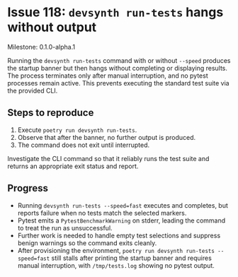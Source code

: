 # Issue 118: `devsynth run-tests` hangs without output

Milestone: 0.1.0-alpha.1

Running the `devsynth run-tests` command with or without `--speed` produces the startup banner
but then hangs without completing or displaying results. The process terminates only after
manual interruption, and no pytest processes remain active. This prevents executing the
standard test suite via the provided CLI.

## Steps to reproduce
1. Execute `poetry run devsynth run-tests`.
2. Observe that after the banner, no further output is produced.
3. The command does not exit until interrupted.

Investigate the CLI command so that it reliably runs the test suite and returns an appropriate
exit status and report.

## Progress

- Running `devsynth run-tests --speed=fast` executes and completes, but reports
  failure when no tests match the selected markers.
- Pytest emits a `PytestBenchmarkWarning` on stderr, leading the command to
  treat the run as unsuccessful.
- Further work is needed to handle empty test selections and suppress benign
  warnings so the command exits cleanly.
- After provisioning the environment, `poetry run devsynth run-tests --speed=fast`
  still stalls after printing the startup banner and requires manual
  interruption, with `/tmp/tests.log` showing no pytest output.
